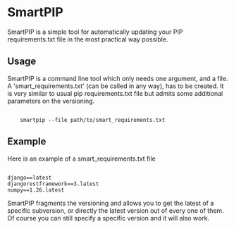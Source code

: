 <h1>SmartPIP</h1>
<p>
    SmartPIP is a simple tool for automatically updating your PIP requirements.txt file
    in the most practical way possible.
</p>
<h2>Usage</h2>
<p>
    SmartPIP is a command line tool which only needs one argument, and a file.
    A 'smart_requirements.txt' (can be called in any way), has to be created. It is very similar to usual pip requirements.txt file but admits some additional parameters on the versioning.
</p>
    

<code>
    smartpip --file path/to/smart_requirements.txt
</code>

<h2>Example</h2>
<p>Here is an example of a smart_requirements.txt file</p>

<code>
django==latest
djangorestframework==3.latest
numpy==1.26.latest    
</code>

<p>
    SmartPIP fragments the versioning and allows you to get the latest of a specific subversion, or directly the latest version out of every one of them. Of course you can still specify a specific version and it will also work.
</p>

